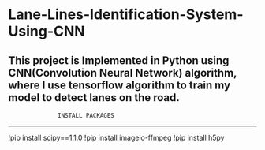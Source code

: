 # Lane-Lines-Identification-System-Using-CNN
This project is Implemented in Python using CNN(Convolution Neural Network) algorithm, where I use tensorflow algorithm to train my model  to detect lanes on the road.
-----------------------------------------------------------------------------------
                  INSTALL PACKAGES
-----------------------------------------------------------------------------------
!pip install scipy==1.1.0
!pip install imageio-ffmpeg
!pip install h5py
